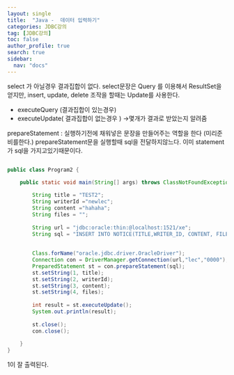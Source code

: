 ```yaml
---
layout: single
title:  "Java -  데이터 입력하기"
categories: JDBC강의
tag: [JDBC강의]
toc: false
author_profile: true
search: true
sidebar:
  nav: "docs"
---
```


select 가 아닐경우 결과집합이 없다. select문장은 Query 를 이용해서 ResultSet을 얻지만, insert, update, delete 조작을 할때는 Update를 사용한다.
- executeQuery  (결과집합이 있는경우)
- executeUpdate( 결과집합이 없는경우 ) ->몇개가 결과로 받았는지 알려줌


prepareStatement : 실행하기전에 채워넣은 문장을 만들어주는 역할을 한다 (미리준비를한다.) 
prepareStatement문을 실행할때 sql을 전달하지않느다. 이미 statement가 sql을 가지고있기때문이다. 


```java

public class Program2 {

	public static void main(String[] args) throws ClassNotFoundException, SQLException {
		
		String title = "TEST2";
		String writerId ="newlec";
		String content ="hahaha";
		String files = "";
		
		String url = "jdbc:oracle:thin:@localhost:1521/xe";
		String sql = "INSERT INTO NOTICE(TITLE,WRITER_ID, CONTENT, FILES) VALUES ( ?,?,?,?)";
		
			
		Class.forName("oracle.jdbc.driver.OracleDriver");
		Connection con = DriverManager.getConnection(url,"lec","0000");
		PreparedStatement st = con.prepareStatement(sql);
		st.setString(1, title);
		st.setString(2, writerId);
		st.setString(3, content);
		st.setString(4, files);
		
		int result = st.executeUpdate();
		System.out.println(result);
		
		st.close();
		con.close();
			
	}
}
```

1이 잘 출력된다.